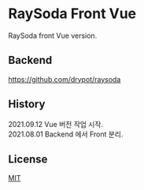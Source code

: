 # RaySoda Front Vue

RaySoda front Vue version.

## Backend

<https://github.com/drypot/raysoda>

## History

2021.09.12 Vue 버전 작업 시작.\
2021.08.01 Backend 에서 Front 분리.

## License

[MIT](LICENSE)
